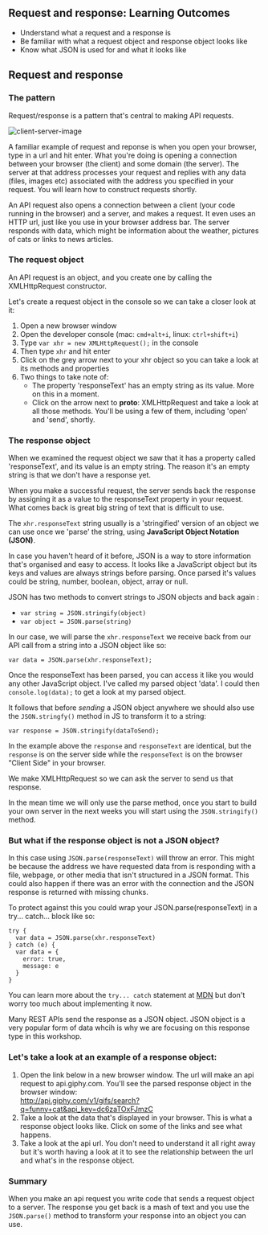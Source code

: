 ## Request and response: Learning Outcomes

* Understand what a request and a response is
* Be familiar with what a request object and response object looks like
* Know what JSON is used for and what it looks like

## Request and response

### The pattern

Request/response is a pattern that's central to making API requests. 

![client-server-image](https://developer.mozilla.org/files/4291/client-server.png)

A familiar example of request and reponse is when you open your browser, type in
a url and hit enter. What you're doing is opening a connection between your
browser (the client) and some domain (the server). The server at that address
processes your request and replies with any data (files, images etc) associated
with the address you specified in your request. You will learn how to construct
requests shortly.

An API request also opens a connection between a client (your code running in
the browser) and a server, and makes a request. It even uses an HTTP url, just
like you use in your browser address bar. The server responds with data, which
might be information about the weather, pictures of cats or links to news
articles.

### The request object

An API request is an object, and you create one by calling the XMLHttpRequest
constructor.

Let's create a request object in the console so we can take a closer look at it:

1. Open a new browser window
2. Open the developer console (mac: `cmd+alt+i`, linux: `ctrl+shift+i`)
3. Type `var xhr = new XMLHttpRequest();` in the console
4. Then type `xhr` and hit enter
5. Click on the grey arrow next to your xhr object so you can take a look at its
   methods and properties
6. Two things to take note of:
   * The property 'responseText' has an empty string as its value. More on this
     in a moment.
   * Click on the arrow next to **proto**: XMLHttpRequest and take a look at all
     those methods. You'll be using a few of them, including 'open' and 'send',
     shortly.

### The response object

When we examined the request object we saw that it has a property called
'responseText', and its value is an empty string. The reason it's an empty
string is that we don't have a response yet.

When you make a successful request, the server sends back the response by
assigning it as a value to the responseText property in your request. What comes
back is great big string of text that is difficult to use.


The `xhr.responseText` string usually is a 'stringified' version of an object we can use once we
'parse' the string, using **JavaScript Object Notation (JSON)**.

In case you haven't heard of it before, JSON is a way to store information
that's organised and easy to access. It looks like a JavaScript object but its
keys and values are always strings before parsing. Once parsed it's values
could be string, number, boolean, object, array or null.

JSON has two methods to convert strings to JSON objects and back again  : 

* `var string = JSON.stringify(object)`
* `var object = JSON.parse(string)`

In our case, we will parse the `xhr.responseText` we receive back from our API call from a string into a JSON object like so:

`var data = JSON.parse(xhr.responseText);`

Once the responseText has been parsed, you can access it like you would any other
JavaScript object. I've called my parsed object 'data'. I could then `console.log(data);` to get a look at my parsed object.  

It follows that before *sending* a JSON object anywhere we should also use the `JSON.stringfy()` method in JS to transform it to a string:

`var response = JSON.stringify(dataToSend);`

In the example above the `response` and `responseText` are identical, but the `response` is on the server side while the `responseText` is on
the browser "Client Side" in your browser.

We make XMLHttpRequest so we can ask the server to send us that response.

In the mean time we will only use the parse method, once you start to build your
own server in the next weeks you will start using the `JSON.stringify()` method.

### But what if the response object is not a JSON object? 

In this case using `JSON.parse(responseText)` will throw an error.   This might be because the address we have requested data from is responding with a file, webpage, or other media that isn't structured in a JSON format. This could also happen if there was an error with the connection and the JSON response is returned with missing chunks. 

To protect against this you could wrap your JSON.parse(responseText) in a try... catch... block like so:

```
try {
  var data = JSON.parse(xhr.responseText)
} catch (e) {
  var data = {
    error: true,
    message: e
  }  
}
```
You can learn more about the `try... catch` statement at [MDN](https://developer.mozilla.org/en-US/docs/Web/JavaScript/Reference/Statements/try...catch) but don't worry too much about implementing it now.

Many REST APIs send the response as a JSON object. JSON object is a very
popular form of data whcih is why we are focusing on this response type in this workshop.

### Let's take a look at an example of a response object:

1. Open the link below in a new browser window. The url will make an api request
   to api.giphy.com. You'll see the parsed response object in the browser
   window:\
   http://api.giphy.com/v1/gifs/search?q=funny+cat&api_key=dc6zaTOxFJmzC
2. Take a look at the data that's displayed in your browser. This is what a
   response object looks like. Click on some of the links and see what happens.
3. Take a look at the api url. You don't need to understand it all right away
   but it's worth having a look at it to see the relationship between the url
   and what's in the response object.

### Summary

When you make an api request you write code that sends a request object to a
server. The response you get back is a mash of text and you use the
`JSON.parse()` method to transform your response into an object you can use.

